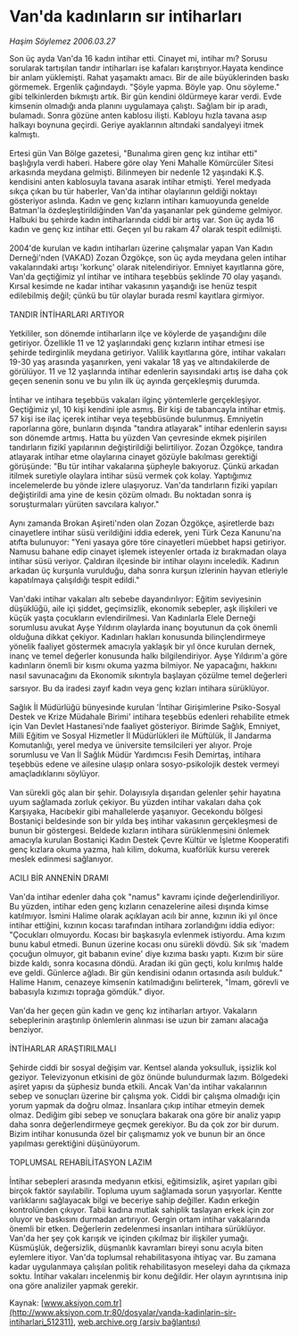 # Van'da kadınların sır intiharları

*Haşim Söylemez 2006.03.27*

<div class="pNewsDetailMainContent" itemprop="articleBody">
 Son üç ayda Van'da 16 kadın intihar etti. Cinayet mi, intihar mı? Sorusu sorularak tartışılan tandır intiharları ise kafaları karıştırıyor.Hayata kendince bir anlam yüklemişti. Rahat yaşamaktı amacı. Bir de aile büyüklerinden baskı görmemek. Ergenlik çağındaydı.  "Şöyle yapma. Böyle yap. Onu söyleme." gibi telkinlerden bıkmıştı artık. Bir gün kendini öldürmeye karar verdi. Evde kimsenin olmadığı anda planını uygulamaya çalıştı. Sağlam bir ip aradı, bulamadı. Sonra gözüne anten kablosu ilişti. Kabloyu hızla tavana asıp halkayı boynuna geçirdi. Geriye ayaklarının altındaki sandalyeyi itmek kalmıştı.
 <br/>
 <br/>
 Ertesi gün Van Bölge gazetesi, "Bunalıma giren genç kız intihar etti" başlığıyla verdi haberi. Habere göre olay Yeni Mahalle Kömürcüler Sitesi arkasında meydana gelmişti. Bilinmeyen bir nedenle 12 yaşındaki K.Ş. kendisini anten kablosuyla tavana asarak intihar etmişti. Yerel medyada sıkça çıkan bu tür haberler, Van'da intihar olaylarının geldiği noktayı gösteriyor aslında. Kadın ve genç kızların intiharı kamuoyunda genelde Batman'la özdeşleştirildiğinden Van'da yaşananlar pek gündeme gelmiyor. Halbuki bu şehirde kadın intiharlarında ciddi bir artış var. Son üç ayda 16 kadın ve genç kız intihar etti. Geçen yıl bu rakam 47 olarak tespit edilmişti.
 <br/>
 <br/>
 2004'de kurulan ve kadın intiharları üzerine çalışmalar yapan Van Kadın Derneği'nden (VAKAD) Zozan Özgökçe, son üç ayda meydana gelen intihar vakalarındaki artışı 'korkunç' olarak nitelendiriyor. Emniyet kayıtlarına göre, Van'da geçtiğimiz yıl intihar ve intihara teşebbüs şeklinde 70 olay yaşandı. Kırsal kesimde ne kadar intihar vakasının yaşandığı ise henüz tespit edilebilmiş değil; çünkü bu tür olaylar burada resmî kayıtlara girmiyor.
 <br/>
 <br/>
 TANDIR İNTİHARLARI ARTIYOR
 <br/>
 <br/>
 Yetkililer, son dönemde intiharların ilçe ve köylerde de yaşandığını dile getiriyor. Özellikle 11 ve 12 yaşlarındaki genç kızların intihar etmesi ise şehirde tedirginlik meydana getiriyor. Valilik kayıtlarına göre, intihar vakaları 19-30 yaş arasında yaşanırken, yeni vakalar 18 yaş ve altındakilerde de görülüyor. 11 ve 12 yaşlarında intihar edenlerin sayısındaki artış ise daha çok geçen senenin sonu ve bu yılın ilk üç ayında gerçekleşmiş durumda.
 <br/>
 <br/>
 İntihar ve intihara teşebbüs vakaları ilginç yöntemlerle gerçekleşiyor. Geçtiğimiz yıl, 10 kişi kendini iple asmış. Bir kişi de tabancayla intihar etmiş. 57 kişi ise ilaç içerek intihar veya teşebbüsünde bulunmuş. Emniyetin raporlarına göre, bunların dışında "tandıra atlayarak" intihar edenlerin sayısı son dönemde artmış. Hatta bu yüzden Van çevresinde ekmek pişirilen tandırların fizikî yapılarının değiştirildiği belirtiliyor. Zozan Özgökçe, tandıra atlayarak intihar etme olaylarına cinayet gözüyle bakılması gerektiği görüşünde: "Bu tür intihar vakalarına şüpheyle bakıyoruz. Çünkü arkadan itilmek suretiyle olaylara intihar süsü vermek çok kolay. Yaptığımız incelemelerde bu yönde izlere ulaşıyoruz. Van'da tandırların fiziki yapıları değiştirildi ama yine de kesin çözüm olmadı. Bu noktadan sonra iş soruşturmaları yürüten savcılara kalıyor."
 <br/>
 <br/>
 Aynı zamanda Brokan Aşireti'nden olan Zozan Özgökçe, aşiretlerde bazı cinayetlere intihar süsü verildiğini iddia ederek, yeni Türk Ceza Kanunu'na atıfta bulunuyor: "Yeni yasaya göre töre cinayetleri müebbet hapsi getiriyor. Namusu bahane edip cinayet işlemek isteyenler ortada iz bırakmadan olaya intihar süsü veriyor. Çaldıran ilçesinde bir intihar olayını inceledik. Kadının arkadan üç kurşunla vurulduğu, daha sonra kurşun izlerinin hayvan etleriyle kapatılmaya çalışıldığı tespit edildi."
 <br/>
 <br/>
 Van'daki intihar vakaları altı sebebe dayandırılıyor: Eğitim seviyesinin düşüklüğü, aile içi şiddet, geçimsizlik, ekonomik sebepler, aşk ilişkileri ve küçük yaşta çocukların evlendirilmesi. Van Kadınlarla Elele Derneği sorumlusu avukat Ayşe Yıldırım olaylarda inanç boyutunun da çok önemli olduğuna dikkat çekiyor. Kadınları hakları konusunda bilinçlendirmeye yönelik faaliyet göstermek amacıyla yaklaşık bir yıl önce kurulan dernek, inanç ve temel değerler konusunda halkı bilgilendiriyor. Ayşe Yıldırım'a göre kadınların önemli bir kısmı okuma yazma bilmiyor. Ne yapacağını, hakkını nasıl savunacağını da Ekonomik sıkıntıyla başlayan çözülme temel değerleri sarsıyor. Bu da iradesi zayıf kadın veya genç kızları intihara sürüklüyor.
 <br/>
 <br/>
 Sağlık İl Müdürlüğü bünyesinde kurulan 'İntihar Girişimlerine Psiko-Sosyal Destek ve Krize Müdahale Birimi' intihara teşebbüs edenleri rehabilite etmek için Van Devlet Hastanesi'nde faaliyet gösteriyor. Birimde Sağlık, Emniyet, Milli Eğitim ve Sosyal Hizmetler İl Müdürlükleri ile Müftülük, İl Jandarma Komutanlığı, yerel medya ve üniversite temsilcileri yer alıyor. Proje sorumlusu ve Van İl Sağlık Müdür Yardımcısı Fesih Demirtaş, intihara teşebbüs edene ve ailesine ulaşıp onlara sosyo-psikolojik destek vermeyi amaçladıklarını söylüyor.
 <br/>
 <br/>
 Van sürekli göç alan bir şehir. Dolayısıyla dışarıdan gelenler şehir hayatına uyum sağlamada zorluk çekiyor. Bu yüzden intihar vakaları daha çok Karşıyaka, Hacıbekir gibi mahallelerde yaşanıyor. Gecekondu bölgesi Bostaniçi beldesinde son bir yılda beş intihar vakasının gerçekleşmesi de bunun bir göstergesi. Beldede kızların intihara sürüklenmesini önlemek amacıyla kurulan Bostaniçi Kadın Destek Çevre Kültür ve İşletme Kooperatifi genç kızlara okuma yazma, halı kilim, dokuma, kuaförlük kursu vererek meslek edinmesi sağlanıyor.
 <br/>
 <br/>
 ACILI BİR ANNENİN DRAMI
 <br/>
 <br/>
 Van'da intihar edenler daha çok "namus" kavramı içinde değerlendiriliyor. Bu yüzden, intihar eden genç kızların cenazelerine ailesi dışında kimse katılmıyor. İsmini Halime olarak açıklayan acılı bir anne, kızının iki yıl önce intihar ettiğini, kızının kocası tarafından intihara zorlandığını iddia ediyor: "Çocukları olmuyordu. Kocası bir başkasıyla evlenmek istiyordu. Ama kızım bunu kabul etmedi. Bunun üzerine kocası onu sürekli dövdü. Sık sık 'madem çocuğun olmuyor, git babanın evine' diye kızıma baskı yaptı. Kızım bir süre bizde kaldı, sonra kocasına döndü. Aradan iki gün geçti, kolu kırılmış halde eve geldi. Günlerce ağladı. Bir gün kendisini odanın ortasında asılı bulduk." Halime Hanım, cenazeye kimsenin katılmadığını belirterek, "İmam, görevli ve babasıyla kızımızı toprağa gömdük." diyor.
 <br/>
 <br/>
 Van'da her geçen gün kadın ve genç kız intiharları artıyor. Vakaların sebeplerinin araştırılıp önlemlerin alınması ise uzun bir zamanı alacağa benziyor.
 <br/>
 <br/>
 İNTİHARLAR ARAŞTIRILMALI
 <br/>
 <br/>
 Şehirde ciddi bir sosyal değişim var. Kentsel alanda yoksulluk, işsizlik kol geziyor. Televizyonun etkisini de göz önünde bulundurmak lazım. Bölgedeki aşiret yapısı da şüphesiz bunda etkili. Ancak Van'da intihar vakalarının sebep ve sonuçları üzerine bir çalışma yok. Ciddi bir çalışma olmadığı için yorum yapmak da doğru olmaz. İnsanlara çıkıp intihar etmeyin demek olmaz. Dediğim gibi sebep ve sonuçlara bakarak ona göre bir analiz yapıp daha sonra değerlendirmeye geçmek gerekiyor. Bu da çok zor bir durum. Bizim intihar konusunda özel bir çalışmamız yok ve bunun bir an önce yapılması gerektiğini düşünüyorum.
 <br/>
 <br/>
 TOPLUMSAL REHABİLİTASYON LAZIM
 <br/>
 <br/>
 İntihar sebepleri arasında medyanın etkisi, eğitimsizlik, aşiret yapıları gibi birçok faktör sayılabilir. Topluma uyum sağlamada sorun yaşıyorlar. Kentte varlıklarını sağlayacak bilgi ve beceriye sahip değiller. Kadın erkeğin kontrolünden çıkıyor. Tabii kadına mutlak sahiplik taslayan erkek için zor oluyor ve baskısını durmadan artırıyor. Gergin ortam intihar vakalarında önemli bir etken. Değerlerin zedelenmesi insanları intihara sürüklüyor. Van'da her şey çok karışık ve içinden çıkılmaz bir ilişkiler yumağı. Küsmüşlük, değersizlik, düşmanlık kavramları bireyi sonu acıyla biten eylemlere itiyor. Van'da toplumsal rehabilitasyona ihtiyaç var. Bu zamana kadar uygulanmaya çalışılan politik rehabilitasyon meseleyi daha da çıkmaza soktu. İntihar vakaları incelenmiş bir konu değildir. Her olayın ayrıntısına inip ona göre analiziler yapmak gerekir.
 <br/>
</div>


Kaynak: [www.aksiyon.com.tr](http://www.aksiyon.com.tr:80/dosyalar/vanda-kadinlarin-sir-intiharlari_512311), [web.archive.org (arşiv bağlantısı)](http://web.archive.org/web/20150627101738/http://www.aksiyon.com.tr:80/dosyalar/vanda-kadinlarin-sir-intiharlari_512311)
